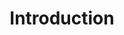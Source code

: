 ---
title: Introduction
type: "connect"
content-type: "api-doc"
order: 1

sections:
  - content: |
      {% include misc/data-files.html %}

      The Stitch Connect API enables you to seamlessly integrate Stitch’s data pipeline functionality into your own platform. This API is a RESTful, resource-oriented API that allows you to programmatically provision Stitch accounts, create and modify data sources, and configure destination connections.

      Each endpoint uses standard HTTP verbs like GET and POST, and will return [standard HTTP response codes]({{ api.response-codes }}) to indicate request status or errors.

      We built the API to accept and return [JSON](http://json.org) in all responses, including [errors]({{ api.error-message-formats }}).

  - title: "API Functionality"
    anchor: "api-funcitonality"
    content: |
      Using the API, you can:

      - Create and access Stitch client accounts
      - Create and update destinations
      - Create and update data sources
      - Select streams and fields from data sources for replication

      {% capture source-config %}
      **OAuth sources**: To fully configure an OAuth data source, you will also need to use the [{{ js.name }}]({{ js.section | prepend: site.baseurl | flatify }}). This will send the user to Stitch, where they will be prompted to authorize access to the data source.
      {% endcapture %}
      {% include note.html type="single-line" content=source-config %}

      Check out the [tutorials and resources]({{ link.connect.guides.category | prepend: site.baseurl }}) to learn how to leverage Stitch functionality in your applications.

  - title: "Accessing the API"
    anchor: "access-the-api"
    content: |
      To use the API, you'll need partner credentials. These are necessary for authenticating successfully.

      To request access, please complete and submit [this form]({{ site.data.connect.api.interest-form }}){:target="new"}.

  - title: "Terminology"
    anchor: "terminology"
    content: |
      {% assign all-connect-docs = site.developer-files | where:"type","connect" %}
      {% assign api-terms = all-connect-docs | where:"content-type","api-terms" %}

      <table class="attribute-list">
      {% for item in api-terms %}
      {% for term in item.all-terms %}
      <tr>
      <td class="attribute-name">
      <strong>{{ term.name }}</strong>
      </td>

      <td class="description">
      {{ term.definition | flatify | markdownify }}
      </td>

      </tr>
      {% endfor %}
      {% endfor %}
      </table>
---
